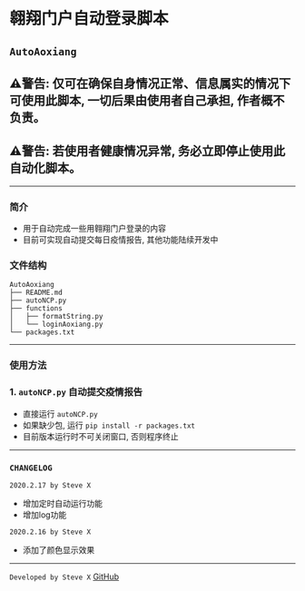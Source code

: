 # 翱翔门户自动登录脚本
## `AutoAoxiang`
## ⚠️警告: 仅可在确保自身情况正常、信息属实的情况下可使用此脚本, 一切后果由使用者自己承担, 作者概不负责。
## ⚠️警告: 若使用者健康情况异常, 务必立即停止使用此自动化脚本。
---
### 简介
- 用于自动完成一些用翱翔门户登录的内容
- 目前可实现自动提交每日疫情报告, 其他功能陆续开发中

### 文件结构
```
AutoAoxiang
├── README.md
├── autoNCP.py
├── functions
│   ├── formatString.py
│   └── loginAoxiang.py
└── packages.txt
```
---
### 使用方法
### 1. `autoNCP.py` 自动提交疫情报告 
- 直接运行 `autoNCP.py`
- 如果缺少包, 运行 `pip install -r packages.txt`
- 目前版本运行时不可关闭窗口, 否则程序终止
---
### `CHANGELOG`
`2020.2.17 by Steve X`
- 增加定时自动运行功能
- 增加log功能

`2020.2.16 by Steve X`
- 添加了颜色显示效果

---
`Developed by Steve X`
[GitHub](https://github.com/Steve-Xyh/AutoAoxiang)